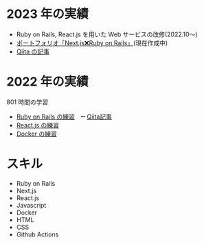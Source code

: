 # 2023 年の実績

- Ruby on Rails, React.js を用いた Web サービスの改修(2022.10〜)
- [ポートフォリオ「Next.js❌Ruby on Rails」](https://github.com/worldwidepark/portfolio)(現在作成中)
- [Qiita の記事](https://qiita.com/parkon_hhs)

# 2022 年の実績

801 時間の学習

- [Ruby on Rails の練習](https://github.com/worldwidepark/gassiper_rails)　➖ [Qiita記事](https://qiita.com/parkon_hhs/items/98304bc5112f0e0f6faf)
- [React.js の練習](https://github.com/worldwidepark/reactTodolist)
- [Docker の練習](https://github.com/worldwidepark/docker)

# スキル

- Ruby on Rails
- Next.js
- React.js
- Javascript
- Docker
- HTML
- CSS
- Github Actions
